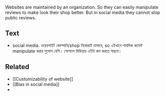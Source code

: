 Websites are maintained by an organization. So they can easily manipulate reviews to make look their shop better. But in social media they cannot stop public reviews.

## Text
- social media. ওয়েবসাইট কোম্পানি/shop নিজেরাই চালাবে, so এইখানে পাবলিক কমেন্ট manipulate করার সুযোগ বেশি। সোশ্যাল মিডিয়ায় এইটা কম করতে পারবে। 

## Related
- [[Customizability of website]]
- [[Bias in social media]]
- 